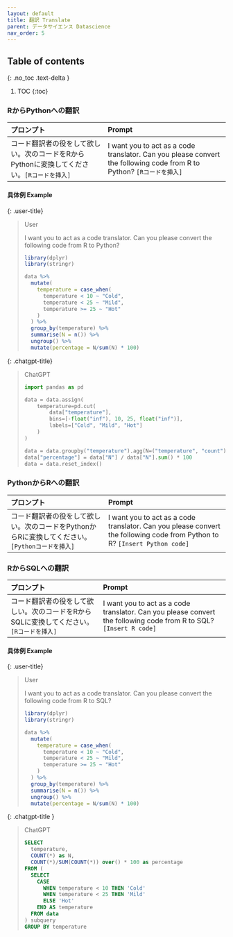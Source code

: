 ```yaml
---
layout: default
title: 翻訳 Translate
parent: データサイエンス Datascience
nav_order: 5
---
```


## Table of contents
{: .no_toc .text-delta }

1. TOC
{:toc}

### RからPythonへの翻訳

| プロンプト | Prompt |
| :--- | :--- |
| コード翻訳者の役をして欲しい。次のコードをRからPythonに変換してください。`[Rコードを挿入]` | I want you to act as a code translator. Can you please convert the following code from R to Python? `[Rコードを挿入]` |

#### 具体例 Example

{: .user-title}
> User
>
> I want you to act as a code translator. Can you please convert the following code from R to Python?
> 
> ```r
> library(dplyr)
> library(stringr)
> 
> data %>% 
>   mutate(
>     temperature = case_when(
>       temperature < 10 ~ "Cold",
>       temperature < 25 ~ "Mild",
>       temperature >= 25 ~ "Hot"
>     )
>   ) %>%
>   group_by(temperature) %>% 
>   summarise(N = n()) %>% 
>   ungroup() %>% 
>   mutate(percentage = N/sum(N) * 100)
> ```

{: .chatgpt-title}
> ChatGPT
> 
> ```python
> import pandas as pd
> 
> data = data.assign(
>     temperature=pd.cut(
>         data["temperature"],
>         bins=[-float("inf"), 10, 25, float("inf")],
>         labels=["Cold", "Mild", "Hot"]
>     )
> )
> 
> data = data.groupby("temperature").agg(N=("temperature", "count"))
> data["percentage"] = data["N"] / data["N"].sum() * 100
> data = data.reset_index()
> ```

### PythonからRへの翻訳

| プロンプト | Prompt |
| :--- | :--- |
| コード翻訳者の役をして欲しい。次のコードをPythonからRに変換してください。`[Pythonコードを挿入]` | I want you to act as a code translator. Can you please convert the following code from Python to R? `[Insert Python code]` |

### RからSQLへの翻訳

| プロンプト | Prompt |
| :--- | :--- |
| コード翻訳者の役をして欲しい。次のコードをRからSQLに変換してください。`[Rコードを挿入]` | I want you to act as a code translator. Can you please convert the following code from R to SQL? `[Insert R code]` |

#### 具体例 Example

{: .user-title}
> User
>
> I want you to act as a code translator. Can you please convert the following code from R to SQL?
> 
> ```r
> library(dplyr)
> library(stringr)
> 
> data %>% 
>   mutate(
>     temperature = case_when(
>       temperature < 10 ~ "Cold",
>       temperature < 25 ~ "Mild",
>       temperature >= 25 ~ "Hot"
>     )
>   ) %>%
>   group_by(temperature) %>% 
>   summarise(N = n()) %>% 
>   ungroup() %>% 
>   mutate(percentage = N/sum(N) * 100)
> ```

{: .chatgpt-title }
> ChatGPT
>
> ```sql
> SELECT 
>   temperature, 
>   COUNT(*) as N,
>   COUNT(*)/SUM(COUNT(*)) over() * 100 as percentage
> FROM (
>   SELECT 
>     CASE 
>       WHEN temperature < 10 THEN 'Cold'
>       WHEN temperature < 25 THEN 'Mild'
>       ELSE 'Hot'
>     END AS temperature
>   FROM data
> ) subquery
> GROUP BY temperature
> ```